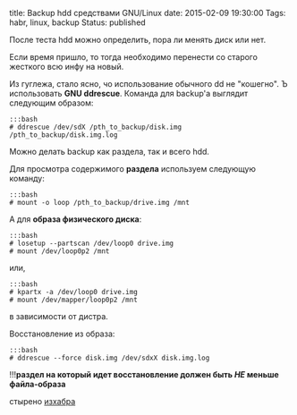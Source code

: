 title: Backup hdd средствами GNU/Linux
date: 2015-02-09 19:30:00
Tags: habr, linux, backup
Status: published

После теста hdd можно определить, пора ли менять диск или нет.

Если время пришло, то тогда необходимо перенести со старого жесткого всю инфу на новый.

Из гуглежа, стало ясно, чо использование обычного dd не "кошегно". Ъ использовать **GNU ddrescue**. Команда для backup'а выглядит следующим образом:

	:::bash
	# ddrescue /dev/sdX /pth_to_backup/disk.img /pth_to_backup/disk.img.log

Можно делать backup как раздела, так и всего hdd.

Для просмотра содержимого **раздела** используем следующую команду:

	:::bash
	# mount -o loop /pth_to_backup/drive.img /mnt

А для **образа физического диска**:

	:::bash
	# losetup --partscan /dev/loop0 drive.img
	# mount /dev/loop0p2 /mnt

или,

	:::bash
	# kpartx -a /dev/loop0 drive.img
	# mount /dev/mapper/loop0p2 /mnt

в зависимости от дистра.

Восстановление из образа:

	:::bash
	# ddrescue --force disk.img /dev/sdxX disk.img.log

!!!**раздел на который идет восстановление должен быть *НЕ* меньше файла-образа**

стырено [изхабра](http://habrahabr.ru/post/233961/)
